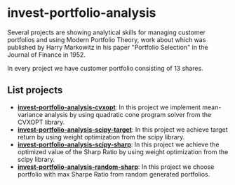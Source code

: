 # invest-portfolio-analysis
Several projects are showing analytical skills for managing customer portfolios and using Modern Portfolio Theory, work about which was published by Harry Markowitz in his paper "Portfolio Selection" in the Journal of Finance in 1952.

In every project we have customer portfolio consisting of 13 shares.
## List projects
- [__invest-portfolio-analysis-cvxopt__](invest-portfolio-analysis-cvxopt.ipynb): In this project we implement mean-variance analysis by using quadratic cone program solver from the CVXOPT library.
- [__invest-portfolio-analysis-scipy-target__](invest-portfolio-analysis-scipy-target.ipynb): In this project we achieve target return by using weight optimization from the scipy library.
- [__invest-portfolio-analysis-scipy-sharp__](invest-portfolio-analysis-scipy-sharp.ipynb): In this project we achieve the optimized value of the Sharp Ratio by using weight optimization from the scipy library.
- [__invest-portfolio-analysis-random-sharp__](invest-portfolio-analysis-random-sharp.ipynb): In this project we choose portfolio with max Sharpe Ratio from random generated portfolios.
